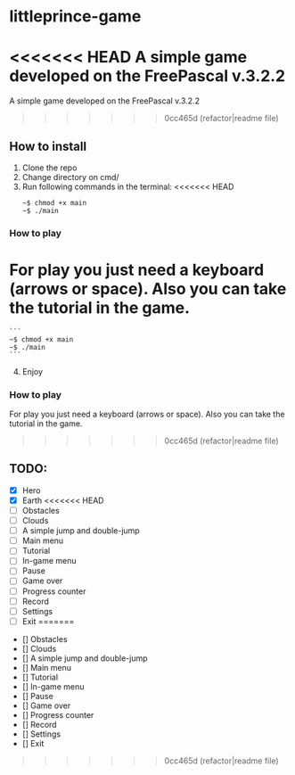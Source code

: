 # littleprince-game
<<<<<<< HEAD
A simple game developed on the FreePascal v.3.2.2
=======
A simple game developed on the FreePascal v.3.2.2 
>>>>>>> 0cc465d (refactor|readme file)

## How to install
1. Clone the repo
2. Change directory on cmd/
3. Run following commands in the terminal:
<<<<<<< HEAD
   ```
   ~$ chmod +x main
   ~$ ./main
   ``` 

### How to play
For play you just need a keyboard (arrows or space). Also you can take the tutorial in the game.
=======
	```
	~$ chmod +x main
	~$ ./main
	``` 
4. Enjoy

### How to play
For play you just need a keyboard (arrows or space). Also you can take the tutorial in the game. 
>>>>>>> 0cc465d (refactor|readme file)

## TODO:
- [x] Hero
- [x] Earth
<<<<<<< HEAD
- [ ] Obstacles
- [ ] Clouds
- [ ] A simple jump and double-jump
- [ ] Main menu
- [ ] Tutorial
- [ ] In-game menu
- [ ] Pause
- [ ] Game over
- [ ] Progress counter
- [ ] Record
- [ ] Settings
- [ ] Exit
=======
- [] Obstacles
- [] Clouds
- [] A simple jump and double-jump 
- [] Main menu
- [] Tutorial
- [] In-game menu
- [] Pause
- [] Game over
- [] Progress counter
- [] Record
- [] Settings
- [] Exit 
>>>>>>> 0cc465d (refactor|readme file)
